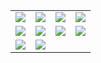 <table><tbody>
<tr><td>
<a href="rockseries/1.html"><img src="http://firedpot.com/images/rockseries/20110518-ehxpswnncm8fmf9fmht9c4fgaf.jpg" /></a></td><td><a href="rockseries/2.html"><img src="http://firedpot.com/images/rockseries/20110518-rd98mn61kyqmt6uqr1q2k4ua68.jpg" /></a></td><td><a href="rockseries/3.html"><img src="../../images/rockseries/20110518-f5mx2979kxdsdjm1jcey75thcc.jpg" /></a></td><td><a href="rockseries/4.html"><img src="../../images/rockseries/20110518-d7p5yqpi9f9u8qqfyd1x6fysng.jpg" /></a></td></tr>
<tr><td><a href="rockseries/5.html"><img src="http://firedpot.com/images/rockseries/20110518-1pgx6igd7ny7epihpay2thhm3h.jpg" /></a></td><td><a href="rockseries/6.html"><img src="http://firedpot.com/images/rockseries/20110518-j2uq3hnqgftepncwj951k1m51q.jpg" /></a></td><td><a href="rockseries/7.html"><img src="../../images/rockseries/20110518-t65p6yby2u71badbpgm53yyd6x.jpg" /></a></td><td><a href="rockseries/8.html"><img src="../../images/rockseries/20110518-t3xe7e5yan7gkxnqurg7t6w5y.jpg" /></a></td></tr>
<tr><td><a href="rockseries/9.html"><img src="http://firedpot.com/images/rockseries/20110518-tn9wa3c9qrxu5jru8s5hsns2ns.jpg" /></a></td><td><a href="rockseries/10.html"><img src="http://firedpot.com/images/rockseries/20110518-ja7bf255fgighginc94g5pp8m8.jpg" /></a></td><td></td><td></td></tr>
</tbody></table>
